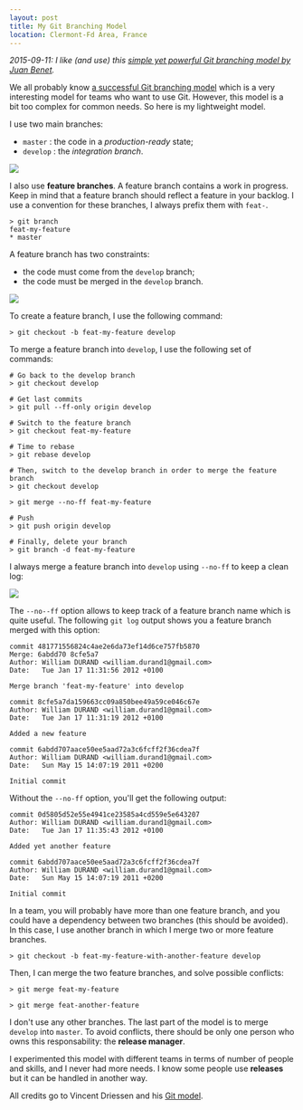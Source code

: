 ```yaml
---
layout: post
title: My Git Branching Model
location: Clermont-Fd Area, France
---
```


_2015-09-11: I like (and use) this [simple yet powerful Git branching model by Juan Benet](https://gist.github.com/willdurand/eec15f945d55ea80d62a)._ 

We all probably know [a successful Git branching model](http://nvie.com/posts/a-successful-git-branching-model/) which
is a very interesting model for teams who want to use Git. However, this model is a bit too complex for common needs.
So here is my lightweight model.

I use two main branches:

* `master` : the code in a _production-ready_ state;
* `develop` : the _integration branch_.

![](/images/bm002.png)

I also use **feature branches**. A feature branch contains a work in progress. Keep in mind that a feature branch
should reflect a feature in your backlog. I use a convention for these branches, I always prefix them with `feat-`.

    > git branch
    feat-my-feature
    * master

A feature branch has two constraints:

* the code must come from the `develop` branch;
* the code must be merged in the `develop` branch.

![](/images/fb.png)

To create a feature branch, I use the following command:

    > git checkout -b feat-my-feature develop

To merge a feature branch into `develop`, I use the following set of commands:

    # Go back to the develop branch
    > git checkout develop

    # Get last commits
    > git pull --ff-only origin develop

    # Switch to the feature branch
    > git checkout feat-my-feature

    # Time to rebase
    > git rebase develop

    # Then, switch to the develop branch in order to merge the feature branch
    > git checkout develop

    > git merge --no-ff feat-my-feature

    # Push
    > git push origin develop

    # Finally, delete your branch
    > git branch -d feat-my-feature

I always merge a feature branch into `develop` using `--no-ff` to keep a clean log:

![](/images/merge-without-ff.png)

The `--no--ff` option allows to keep track of a feature branch name which is quite useful.
The following `git log` output shows you a feature branch merged with this option:

    commit 481771556824c4ae2e6da73ef14d6ce757fb5870
    Merge: 6abdd70 8cfe5a7
    Author: William DURAND <william.durand1@gmail.com>
    Date:   Tue Jan 17 11:31:56 2012 +0100

    Merge branch 'feat-my-feature' into develop

    commit 8cfe5a7da159663cc09a850bee49a59ce046c67e
    Author: William DURAND <william.durand1@gmail.com>
    Date:   Tue Jan 17 11:31:19 2012 +0100

    Added a new feature

    commit 6abdd707aace50ee5aad72a3c6fcff2f36cdea7f
    Author: William DURAND <william.durand1@gmail.com>
    Date:   Sun May 15 14:07:19 2011 +0200

    Initial commit

Without the `--no-ff` option, you'll get the following output:

    commit 0d5805d52e55e4941ce23585a4cd559e5e643207
    Author: William DURAND <william.durand1@gmail.com>
    Date:   Tue Jan 17 11:35:43 2012 +0100

    Added yet another feature

    commit 6abdd707aace50ee5aad72a3c6fcff2f36cdea7f
    Author: William DURAND <william.durand1@gmail.com>
    Date:   Sun May 15 14:07:19 2011 +0200

    Initial commit

In a team, you will probably have more than one feature branch, and you could have a dependency between
two branches (this should be avoided).
In this case, I use another branch in which I merge two or more feature branches.

    > git checkout -b feat-my-feature-with-another-feature develop

Then, I can merge the two feature branches, and solve possible conflicts:

    > git merge feat-my-feature

    > git merge feat-another-feature

I don't use any other branches. The last part of the model is to merge `develop` into `master`.
To avoid conflicts, there should be only one person who owns this responsability: the **release manager**.

I experimented this model with different teams in terms of number of people and skills, and I never had more needs.
I know some people use **releases** but it can be handled in another way.

All credits go to Vincent Driessen and his [Git model](http://nvie.com/posts/a-successful-git-branching-model/).

